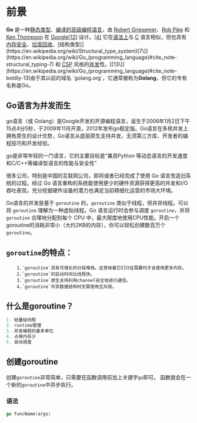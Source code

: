 # 前景

**Go** 是一种[静态类型](https://en.wikipedia.org/wiki/Static_typing)、[编译](https://en.wikipedia.org/wiki/Compiled_language)[的高级](https://en.wikipedia.org/wiki/High-level_programming_language)[编程语言](https://en.wikipedia.org/wiki/Programming_language)，由 [Robert Griesemer](https://en.wikipedia.org/wiki/Robert_Griesemer)、[Rob Pike](https://en.wikipedia.org/wiki/Rob_Pike) 和 [Ken Thompson](https://en.wikipedia.org/wiki/Ken_Thompson) 在 [Google](https://en.wikipedia.org/wiki/Google)[[12\]](https://en.wikipedia.org/wiki/Go_(programming_language)#cite_note-techcrunch-12) 设计。[[4\]](https://en.wikipedia.org/wiki/Go_(programming_language)#cite_note-langfaq-4) 它在[语法上](https://en.wikipedia.org/wiki/Syntax_(programming_languages))与 [C](https://en.wikipedia.org/wiki/C_(programming_language)) 语言相似，但也具有[内存安全](https://en.wikipedia.org/wiki/Memory_safety)、[垃圾回收](https://en.wikipedia.org/wiki/Garbage_collection_(computer_science))、[结构类型[](https://en.wikipedia.org/wiki/Structural_type_system)[7\]](https://en.wikipedia.org/wiki/Go_(programming_language)#cite_note-structural_typing-7) 和 [CSP](https://en.wikipedia.org/wiki/Communicating_sequential_processes) 风格的[并发](https://en.wikipedia.org/wiki/Concurrency_(computer_science))性。[[13\]](https://en.wikipedia.org/wiki/Go_(programming_language)#cite_note-boldly-13)由于其以前的域名 `golang.org`，它通常被称为**Golang**，但它的专有名称是Go。

##  Go语言为并发而生

go语言（或 Golang）是Google开发的开源编程语言，诞生于2006年1月2日下午15点4分5秒，于2009年11月开源，2012年发布go稳定版。Go语言在多核并发上拥有原生的设计优势，Go语言从底层原生支持并发，无须第三方库、开发者的编程技巧和开发经验。

go是非常年轻的一门语言，它的主要目标是“兼具Python 等动态语言的开发速度和C/C++等编译型语言的性能与安全性”

很多公司，特别是中国的互联网公司，即将或者已经完成了使用 Go 语言改造旧系统的过程。经过 Go 语言重构的系统能使用更少的硬件资源获得更高的并发和I/O吞吐表现。充分挖掘硬件设备的潜力也满足当前精细化运营的市场大环境。

Go语言的并发是基于 `goroutine` 的，`goroutine` 类似于线程，但并非线程。可以将 `goroutine` 理解为一种虚拟线程。Go 语言运行时会参与调度 `goroutine`，并将 `goroutine` 合理地分配到每个 CPU 中，最大限度地使用CPU性能。开启一个goroutine的消耗非常小（大约2KB的内存），你可以轻松创建数百万个`goroutine`。

## `goroutine`的特点：

```shell
 	1.`goroutine`具有可增长的分段堆栈。这意味着它们只在需要时才会使用更多内存。
    2.`goroutine`的启动时间比线程快。
    3.`goroutine`原生支持利用channel安全地进行通信。
    4.`goroutine`共享数据结构时无需使用互斥锁。
```

## 什么是goroutine？

```go
1. 轻量级线程
2. runtime管理
3. 并发编程的基本单位
4. 占用内存少
5. 自动调度
```

## 创建goroutine

创建`goroutine`非常简单，只需要在函数调用前加上关键字`go`即可。 函数就会在一个新的`goroutine`中异步执行。

### 语法

```go
go funcName(args)
```

